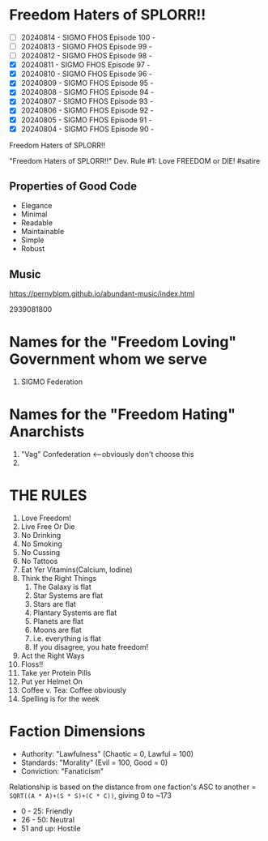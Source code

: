 # Freedom Haters of SPLORR!!

  - [ ] 20240814 - SIGMO FHOS Episode 100 - 
  - [ ] 20240813 - SIGMO FHOS Episode 99 - 
  - [ ] 20240812 - SIGMO FHOS Episode 98 - 
  - [x] 20240811 - SIGMO FHOS Episode 97 - 
  - [x] 20240810 - SIGMO FHOS Episode 96 - 
  - [x] 20240809 - SIGMO FHOS Episode 95 - 
  - [x] 20240808 - SIGMO FHOS Episode 94 - 
  - [x] 20240807 - SIGMO FHOS Episode 93 - 
  - [x] 20240806 - SIGMO FHOS Episode 92 - 
  - [x] 20240805 - SIGMO FHOS Episode 91 - 
  - [x] 20240804 - SIGMO FHOS Episode 90 - 

Freedom Haters of SPLORR!!

"Freedom Haters of SPLORR!!" Dev. Rule #1: Love FREEDOM or DIE! #satire

## Properties of Good Code

  - Elegance
  - Minimal
  - Readable
  - Maintainable
  - Simple
  - Robust


## Music
https://pernyblom.github.io/abundant-music/index.html

2939081800

# Names for the "Freedom Loving" Government whom we serve

1. SIGMO Federation

# Names for the "Freedom Hating" Anarchists

1. "Vag" Confederation <--obviously don't choose this
1. 

# THE RULES

1. Love Freedom!
1. Live Free Or Die
1. No Drinking
1. No Smoking
1. No Cussing
1. No Tattoos
1. Eat Yer Vitamins(Calcium, Iodine)
1. Think the Right Things
    1. The Galaxy is flat
    1. Star Systems are flat
    1. Stars are flat
    1. Plantary Systems are flat
    1. Planets are flat
    1. Moons are flat
    1. i.e. everything is flat
    1. If you disagree, you hate freedom!
1. Act the Right Ways
1. Floss!!
1. Take yer Protein Pills
1. Put yer Helmet On
1. Coffee v. Tea: Coffee obviously
1. Spelling is for the week


# Faction Dimensions

* Authority: "Lawfulness" (Chaotic = 0, Lawful = 100)
* Standards: "Morality" (Evil = 100, Good = 0)
* Conviction: "Fanaticism"

Relationship is based on the distance from one faction's ASC to another = ```SQRT((A * A)+(S * S)+(C * C))```, giving 0 to ~173
*  0 - 25: Friendly
* 26 - 50: Neutral
* 51 and up: Hostile
